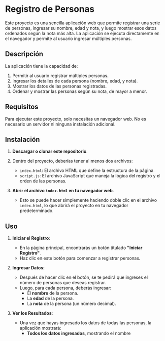# Registro de Personas

Este proyecto es una sencilla aplicación web que permite registrar una serie de personas, ingresar su nombre, edad y nota, y luego mostrar esos datos ordenados según la nota más alta. La aplicación se ejecuta directamente en el navegador y permite al usuario ingresar múltiples personas.

## Descripción

La aplicación tiene la capacidad de:
1. Permitir al usuario registrar múltiples personas.
2. Ingresar los detalles de cada persona (nombre, edad, y nota).
3. Mostrar los datos de las personas registradas.
4. Ordenar y mostrar las personas según su nota, de mayor a menor.

## Requisitos

Para ejecutar este proyecto, solo necesitas un navegador web. No es necesario un servidor ni ninguna instalación adicional.

## Instalación

1. **Descargar o clonar este repositorio**.
2. Dentro del proyecto, deberías tener al menos dos archivos:
    - `index.html`: El archivo HTML que define la estructura de la página.
    - `script.js`: El archivo JavaScript que maneja la lógica del registro y el orden de las personas.

3. **Abrir el archivo `index.html` en tu navegador web**.
    - Esto se puede hacer simplemente haciendo doble clic en el archivo `index.html`, lo que abrirá el proyecto en tu navegador predeterminado.

## Uso

1. **Iniciar el Registro**:
    - En la página principal, encontrarás un botón titulado **"Iniciar Registro"**.
    - Haz clic en este botón para comenzar a registrar personas.

2. **Ingresar Datos**:
    - Después de hacer clic en el botón, se te pedirá que ingreses el número de personas que deseas registrar.
    - Luego, para cada persona, deberás ingresar:
        - El **nombre** de la persona.
        - La **edad** de la persona.
        - La **nota** de la persona (un número decimal).

3. **Ver los Resultados**:
    - Una vez que hayas ingresado los datos de todas las personas, la aplicación mostrará:
        - **Todos los datos ingresados**, mostrando el nombre
